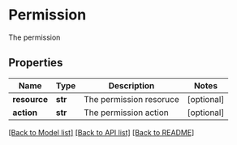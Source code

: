 # Permission

The permission

## Properties
Name | Type | Description | Notes
------------ | ------------- | ------------- | -------------
**resource** | **str** | The permission resoruce | [optional] 
**action** | **str** | The permission action | [optional] 

[[Back to Model list]](../README.md#documentation-for-models) [[Back to API list]](../README.md#documentation-for-api-endpoints) [[Back to README]](../README.md)


